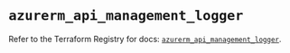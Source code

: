 # `azurerm_api_management_logger`

Refer to the Terraform Registry for docs: [`azurerm_api_management_logger`](https://registry.terraform.io/providers/hashicorp/azurerm/4.39.0/docs/resources/api_management_logger).
